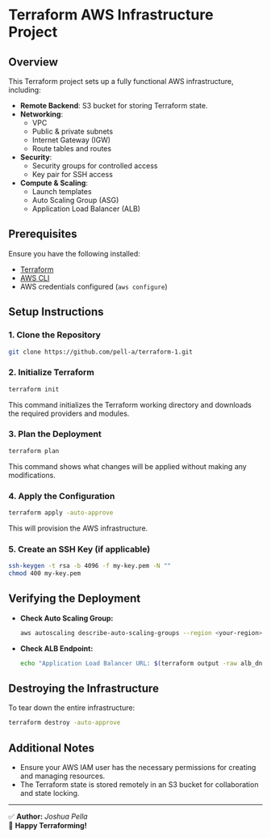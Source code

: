 # Terraform AWS Infrastructure Project

## Overview
This Terraform project sets up a fully functional AWS infrastructure, including:

- **Remote Backend**: S3 bucket for storing Terraform state.
- **Networking**:
  - VPC
  - Public & private subnets
  - Internet Gateway (IGW)
  - Route tables and routes
- **Security**:
  - Security groups for controlled access
  - Key pair for SSH access
- **Compute & Scaling**:
  - Launch templates
  - Auto Scaling Group (ASG)
  - Application Load Balancer (ALB)

## Prerequisites
Ensure you have the following installed:
- [Terraform](https://developer.hashicorp.com/terraform/downloads)
- [AWS CLI](https://aws.amazon.com/cli/)
- AWS credentials configured (`aws configure`)

## Setup Instructions

### 1. Clone the Repository
```sh
git clone https://github.com/pell-a/terraform-1.git
```

### 2. Initialize Terraform
```sh
terraform init
```
This command initializes the Terraform working directory and downloads the required providers and modules.

### 3. Plan the Deployment
```sh
terraform plan
```
This command shows what changes will be applied without making any modifications.

### 4. Apply the Configuration
```sh
terraform apply -auto-approve
```
This will provision the AWS infrastructure.

### 5. Create an SSH Key (if applicable)
```sh
ssh-keygen -t rsa -b 4096 -f my-key.pem -N ""
chmod 400 my-key.pem
```

## Verifying the Deployment

- **Check Auto Scaling Group:**
  ```sh
  aws autoscaling describe-auto-scaling-groups --region <your-region>
  ```
- **Check ALB Endpoint:**
  ```sh
  echo "Application Load Balancer URL: $(terraform output -raw alb_dns_name)"
  ```

## Destroying the Infrastructure
To tear down the entire infrastructure:
```sh
terraform destroy -auto-approve
```

## Additional Notes
- Ensure your AWS IAM user has the necessary permissions for creating and managing resources.
- The Terraform state is stored remotely in an S3 bucket for collaboration and state locking.

---
✅ **Author:** *Joshua Pella*    
🚀 **Happy Terraforming!**


